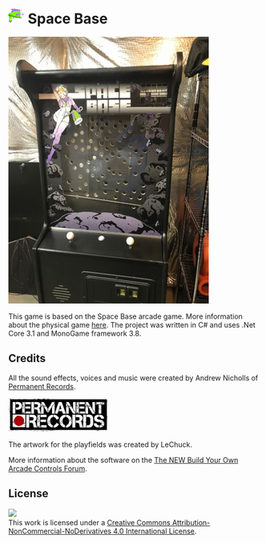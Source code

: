 # ![](https://github.com/SjaakAlvarez/SpaceBase/blob/master/Content/spacegun.png) Space Base


![](https://github.com/SjaakAlvarez/SpaceBase/blob/master/images/01s.jpg)

This game is based on the Space Base arcade game. More information about the physical game [here](http://forum.arcadecontrols.com/index.php/topic,140466.0.html). The project was written in C# and uses .Net Core 3.1 and MonoGame framework 3.8.

## Credits

All the sound effects, voices and music were created by Andrew Nicholls of [Permanent Records](http://permanentrecords.ca/).

[![](https://github.com/SjaakAlvarez/SpaceBase/blob/master/images/permanent_records.png)](http://permanentrecords.ca/)

The artwork for the playfields was created by LeChuck. 

More information about the software on the [The NEW Build Your Own Arcade Controls Forum](http://forum.arcadecontrols.com/index.php/topic,141866.0.html).

## License
[![](https://i.creativecommons.org/l/by-nc-nd/4.0/88x31.png)](http://creativecommons.org/licenses/by-nc-nd/4.0/)    
This work is licensed under a [Creative Commons Attribution-NonCommercial-NoDerivatives 4.0 International License](http://creativecommons.org/licenses/by-nc-nd/4.0/).
